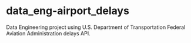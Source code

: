 # data_eng-airport_delays
Data Engineering project using U.S. Department of Transportation Federal Aviation Administration delays API.
